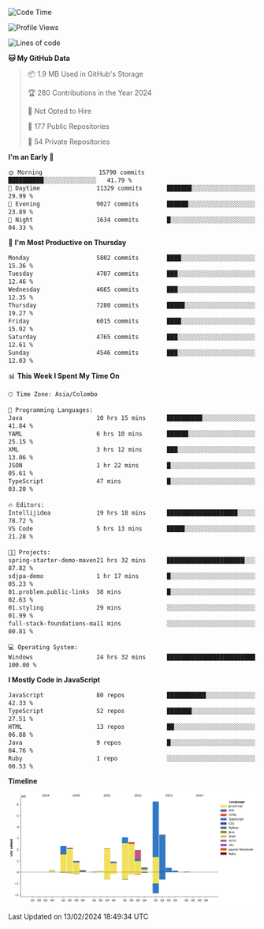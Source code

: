 
<!--START_SECTION:waka-->
![Code Time](http://img.shields.io/badge/Code%20Time-1%2C495%20hrs%2029%20mins-blue)

![Profile Views](http://img.shields.io/badge/Profile%20Views-0-blue)

![Lines of code](https://img.shields.io/badge/From%20Hello%20World%20I%27ve%20Written-27.1%20million%20lines%20of%20code-blue)

**🐱 My GitHub Data** 

> 📦 1.9 MB Used in GitHub's Storage 
 > 
> 🏆 280 Contributions in the Year 2024
 > 
> 🚫 Not Opted to Hire
 > 
> 📜 177 Public Repositories 
 > 
> 🔑 54 Private Repositories 
 > 
**I'm an Early 🐤** 

```text
🌞 Morning                15790 commits       ██████████░░░░░░░░░░░░░░░   41.79 % 
🌆 Daytime                11329 commits       ███████░░░░░░░░░░░░░░░░░░   29.99 % 
🌃 Evening                9027 commits        ██████░░░░░░░░░░░░░░░░░░░   23.89 % 
🌙 Night                  1634 commits        █░░░░░░░░░░░░░░░░░░░░░░░░   04.33 % 
```
📅 **I'm Most Productive on Thursday** 

```text
Monday                   5802 commits        ████░░░░░░░░░░░░░░░░░░░░░   15.36 % 
Tuesday                  4707 commits        ███░░░░░░░░░░░░░░░░░░░░░░   12.46 % 
Wednesday                4665 commits        ███░░░░░░░░░░░░░░░░░░░░░░   12.35 % 
Thursday                 7280 commits        █████░░░░░░░░░░░░░░░░░░░░   19.27 % 
Friday                   6015 commits        ████░░░░░░░░░░░░░░░░░░░░░   15.92 % 
Saturday                 4765 commits        ███░░░░░░░░░░░░░░░░░░░░░░   12.61 % 
Sunday                   4546 commits        ███░░░░░░░░░░░░░░░░░░░░░░   12.03 % 
```


📊 **This Week I Spent My Time On** 

```text
🕑︎ Time Zone: Asia/Colombo

💬 Programming Languages: 
Java                     10 hrs 15 mins      ██████████░░░░░░░░░░░░░░░   41.84 % 
YAML                     6 hrs 10 mins       ██████░░░░░░░░░░░░░░░░░░░   25.15 % 
XML                      3 hrs 12 mins       ███░░░░░░░░░░░░░░░░░░░░░░   13.06 % 
JSON                     1 hr 22 mins        █░░░░░░░░░░░░░░░░░░░░░░░░   05.61 % 
TypeScript               47 mins             █░░░░░░░░░░░░░░░░░░░░░░░░   03.20 % 

🔥 Editors: 
Intellijidea             19 hrs 18 mins      ████████████████████░░░░░   78.72 % 
VS Code                  5 hrs 13 mins       █████░░░░░░░░░░░░░░░░░░░░   21.28 % 

🐱‍💻 Projects: 
spring-starter-demo-maven21 hrs 32 mins      ██████████████████████░░░   87.82 % 
sdjpa-demo               1 hr 17 mins        █░░░░░░░░░░░░░░░░░░░░░░░░   05.23 % 
01.problem.public-links  38 mins             █░░░░░░░░░░░░░░░░░░░░░░░░   02.63 % 
01.styling               29 mins             ░░░░░░░░░░░░░░░░░░░░░░░░░   01.99 % 
full-stack-foundations-ma11 mins             ░░░░░░░░░░░░░░░░░░░░░░░░░   00.81 % 

💻 Operating System: 
Windows                  24 hrs 32 mins      █████████████████████████   100.00 % 
```

**I Mostly Code in JavaScript** 

```text
JavaScript               80 repos            ███████████░░░░░░░░░░░░░░   42.33 % 
TypeScript               52 repos            ███████░░░░░░░░░░░░░░░░░░   27.51 % 
HTML                     13 repos            ██░░░░░░░░░░░░░░░░░░░░░░░   06.88 % 
Java                     9 repos             █░░░░░░░░░░░░░░░░░░░░░░░░   04.76 % 
Ruby                     1 repo              ░░░░░░░░░░░░░░░░░░░░░░░░░   00.53 % 
```



**Timeline**

![Lines of Code chart](https://raw.githubusercontent.com/ccweerasinghe1994/ccweerasinghe1994/master/assets/bar_graph.png)


 Last Updated on 13/02/2024 18:49:34 UTC
<!--END_SECTION:waka-->
